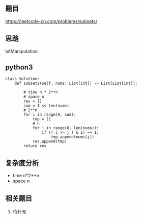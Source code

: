## 题目
https://leetcode-cn.com/problems/subsets/

## 思路
bitManipulation

## python3
```python3
class Solution:
    def subsets(self, nums: List[int]) -> List[List[int]]:

        # time n * 2**n
        # space n
        res = []
        sum = 1 << len(nums)
        # 2**n
        for i in range(0, sum):
            tmp = []
            # n
            for j in range(0, len(nums)):
                if (( i >> j ) & 1) == 1:
                    tmp.append(nums[j])
            res.append(tmp)
        return res
```

## 复杂度分析
* time n*2**n
* space n

## 相关题目
1. 待补充
